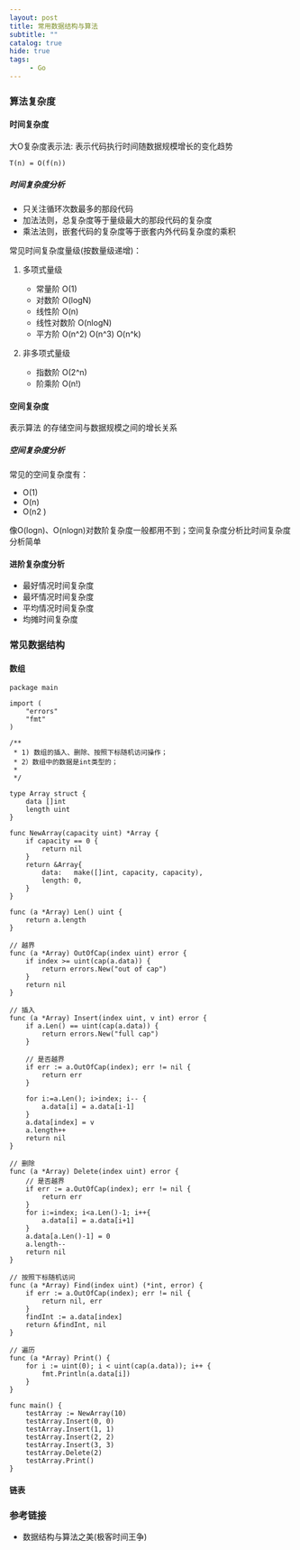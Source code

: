 ```yaml
---
layout: post
title: 常用数据结构与算法
subtitle: ""
catalog: true
hide: true
tags:
     - Go
---
```


### 算法复杂度

#### 时间复杂度

大O复杂度表示法: 表示代码执行时间随数据规模增长的变化趋势

```
T(n) = O(f(n))
```

##### 时间复杂度分析

- 只关注循环次数最多的那段代码
- 加法法则，总复杂度等于量级最大的那段代码的复杂度
- 乘法法则，嵌套代码的复杂度等于嵌套内外代码复杂度的乘积

常见时间复杂度量级(按数量级递增)：

1. 多项式量级

    - 常量阶 O(1)
    - 对数阶 O(logN)
    - 线性阶 O(n)
    - 线性对数阶 O(nlogN)
    - 平方阶 O(n^2) O(n^3)  O(n^k) 

2. 非多项式量级

    - 指数阶 O(2^n)
    - 阶乘阶 O(n!)

#### 空间复杂度

表示算法 的存储空间与数据规模之间的增⻓关系

##### 空间复杂度分析

常⻅的空间复杂度有：
- O(1)
- O(n)
- O(n2 )

像O(logn)、O(nlogn)对数阶复杂度一般都用不到；空间复杂度分析比时间复杂度分析简单


#### 进阶复杂度分析

- 最好情况时间复杂度
- 最坏情况时间复杂度
- 平均情况时间复杂度
- 均摊时间复杂度


### 常见数据结构

#### 数组

```
package main

import (
	"errors"
	"fmt"
)

/**
 * 1) 数组的插入、删除、按照下标随机访问操作；
 * 2）数组中的数据是int类型的；
 *
 */

type Array struct {
	data []int
	length uint
}

func NewArray(capacity uint) *Array {
	if capacity == 0 {
		return nil
	}
	return &Array{
		data:   make([]int, capacity, capacity),
		length: 0,
	}
}

func (a *Array) Len() uint {
	return a.length
}

// 越界
func (a *Array) OutOfCap(index uint) error {
	if index >= uint(cap(a.data)) {
		return errors.New("out of cap")
	}
	return nil
}

// 插入
func (a *Array) Insert(index uint, v int) error {
	if a.Len() == uint(cap(a.data)) {
		return errors.New("full cap")
	}

	// 是否越界
	if err := a.OutOfCap(index); err != nil {
		return err
	}

	for i:=a.Len(); i>index; i-- {
		a.data[i] = a.data[i-1]
	}
	a.data[index] = v
	a.length++
	return nil
}

// 删除
func (a *Array) Delete(index uint) error {
	// 是否越界
	if err := a.OutOfCap(index); err != nil {
		return err
	}
	for i:=index; i<a.Len()-1; i++{
		a.data[i] = a.data[i+1]
	}
	a.data[a.Len()-1] = 0
	a.length--
	return nil
}

// 按照下标随机访问
func (a *Array) Find(index uint) (*int, error) {
	if err := a.OutOfCap(index); err != nil {
		return nil, err
	}
	findInt := a.data[index]
	return &findInt, nil
}

// 遍历
func (a *Array) Print() {
	for i := uint(0); i < uint(cap(a.data)); i++ {
		fmt.Println(a.data[i])
	}
}

func main() {
	testArray := NewArray(10)
	testArray.Insert(0, 0)
	testArray.Insert(1, 1)
	testArray.Insert(2, 2)
	testArray.Insert(3, 3)
	testArray.Delete(2)
	testArray.Print()
}
```

#### 链表




### 参考链接

- 数据结构与算法之美(极客时间王争)